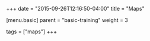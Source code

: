 +++
date = "2015-09-26T12:16:50-04:00"
title = "Maps"

[menu.basic]
  parent = "basic-training"
  weight = 3

tags = ["maps"]
+++
